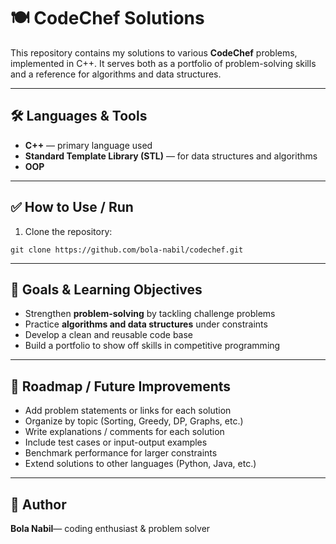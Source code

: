 # 🍽️ CodeChef Solutions

This repository contains my solutions to various **CodeChef** problems, implemented in C++. It serves both as a portfolio of problem-solving skills and a reference for algorithms and data structures.

---
## 🛠 Languages & Tools

- **C++** — primary language used  
- **Standard Template Library (STL)** — for data structures and algorithms
- **OOP**

---
## ✅ How to Use / Run

1. Clone the repository:
```
git clone https://github.com/bola-nabil/codechef.git
```

---
## 🎯 Goals & Learning Objectives

- Strengthen **problem-solving** by tackling challenge problems
- Practice **algorithms and data structures** under constraints
- Develop a clean and reusable code base
- Build a portfolio to show off skills in competitive programming

---
## 🚀 Roadmap / Future Improvements

- Add problem statements or links for each solution
- Organize by topic (Sorting, Greedy, DP, Graphs, etc.)
- Write explanations / comments for each solution
- Include test cases or input-output examples
- Benchmark performance for larger constraints
- Extend solutions to other languages (Python, Java, etc.)

---
## 👤 Author

**Bola Nabil**— coding enthusiast & problem solver
